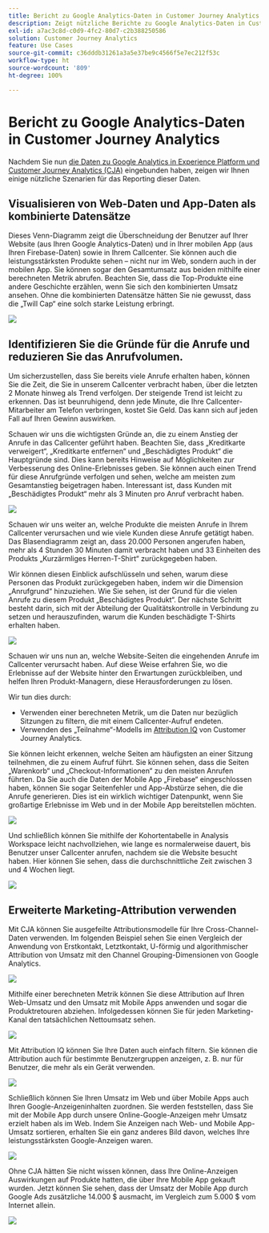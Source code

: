 ```yaml
---
title: Bericht zu Google Analytics-Daten in Customer Journey Analytics
description: Zeigt nützliche Berichte zu Google Analytics-Daten in Customer Journey Analytics an
exl-id: a7ac3c8d-c0d9-4fc2-80d7-c2b388250586
solution: Customer Journey Analytics
feature: Use Cases
source-git-commit: c36dddb31261a3a5e37be9c4566f5e7ec212f53c
workflow-type: ht
source-wordcount: '809'
ht-degree: 100%

---
```


# Bericht zu Google Analytics-Daten in Customer Journey Analytics

Nachdem Sie nun [die Daten zu Google Analytics in Experience Platform und Customer Journey Analytics (CJA)](/help/use-cases/ga-to-cja.md) eingebunden haben, zeigen wir Ihnen einige nützliche Szenarien für das Reporting dieser Daten.

## Visualisieren von Web-Daten und App-Daten als kombinierte Datensätze

Dieses Venn-Diagramm zeigt die Überschneidung der Benutzer auf Ihrer Website (aus Ihren Google Analytics-Daten) und in Ihrer mobilen App (aus Ihren Firebase-Daten) sowie in Ihrem Callcenter. Sie können auch die leistungsstärksten Produkte sehen – nicht nur im Web, sondern auch in der mobilen App. Sie können sogar den Gesamtumsatz aus beiden mithilfe einer berechneten Metrik abrufen. Beachten Sie, dass die Top-Produkte eine andere Geschichte erzählen, wenn Sie sich den kombinierten Umsatz ansehen. Ohne die kombinierten Datensätze hätten Sie nie gewusst, dass die „Twill Cap“ eine solch starke Leistung erbringt.

![](assets/combined-datasets.png)

## Identifizieren Sie die Gründe für die Anrufe und reduzieren Sie das Anrufvolumen.

Um sicherzustellen, dass Sie bereits viele Anrufe erhalten haben, können Sie die Zeit, die Sie in unserem Callcenter verbracht haben, über die letzten 2 Monate hinweg als Trend verfolgen. Der steigende Trend ist leicht zu erkennen. Das ist beunruhigend, denn jede Minute, die Ihre Callcenter-Mitarbeiter am Telefon verbringen, kostet Sie Geld. Das kann sich auf jeden Fall auf Ihren Gewinn auswirken.

Schauen wir uns die wichtigsten Gründe an, die zu einem Anstieg der Anrufe in das Callcenter geführt haben. Beachten Sie, dass „Kreditkarte verweigert“, „Kreditkarte entfernen“ und „Beschädigtes Produkt“ die Hauptgründe sind. Dies kann bereits Hinweise auf Möglichkeiten zur Verbesserung des Online-Erlebnisses geben. Sie können auch einen Trend für diese Anrufgründe verfolgen und sehen, welche am meisten zum Gesamtanstieg beigetragen haben. Interessant ist, dass Kunden mit „Beschädigtes Produkt“ mehr als 3 Minuten pro Anruf verbracht haben.

![](assets/call-volume.png)

Schauen wir uns weiter an, welche Produkte die meisten Anrufe in Ihrem Callcenter verursachen und wie viele Kunden diese Anrufe getätigt haben. Das Blasendiagramm zeigt an, dass 20.000 Personen angerufen haben, mehr als 4 Stunden 30 Minuten damit verbracht haben und 33 Einheiten des Produkts „Kurzärmliges Herren-T-Shirt“ zurückgegeben haben.

Wir können diesen Einblick aufschlüsseln und sehen, warum diese Personen das Produkt zurückgegeben haben, indem wir die Dimension „Anrufgrund“ hinzuziehen. Wie Sie sehen, ist der Grund für die vielen Anrufe zu diesem Produkt „Beschädigtes Produkt“. Der nächste Schritt besteht darin, sich mit der Abteilung der Qualitätskontrolle in Verbindung zu setzen und herauszufinden, warum die Kunden beschädigte T-Shirts erhalten haben.

![](assets/call-reason.png)

Schauen wir uns nun an, welche Website-Seiten die eingehenden Anrufe im Callcenter verursacht haben. Auf diese Weise erfahren Sie, wo die Erlebnisse auf der Website hinter den Erwartungen zurückbleiben, und helfen Ihren Produkt-Managern, diese Herausforderungen zu lösen.

Wir tun dies durch:

* Verwenden einer berechneten Metrik, um die Daten nur bezüglich Sitzungen zu filtern, die mit einem Callcenter-Aufruf endeten.
* Verwenden des „Teilnahme“-Modells im [Attribution IQ](https://experienceleague.adobe.com/docs/analytics-platform/using/cja-workspace/attribution/models.html?lang=de#cja-workspace) von Customer Journey Analytics.

Sie können leicht erkennen, welche Seiten am häufigsten an einer Sitzung teilnehmen, die zu einem Aufruf führt. Sie können sehen, dass die Seiten „Warenkorb“ und „Checkout-Informationen“ zu den meisten Anrufen führten. Da Sie auch die Daten der Mobile App „Firebase“ eingeschlossen haben, können Sie sogar Seitenfehler und App-Abstürze sehen, die die Anrufe generieren. Dies ist ein wirklich wichtiger Datenpunkt, wenn Sie großartige Erlebnisse im Web und in der Mobile App bereitstellen möchten.

![](assets/contributing-pages.png)

Und schließlich können Sie mithilfe der Kohortentabelle in Analysis Workspace leicht nachvollziehen, wie lange es normalerweise dauert, bis Benutzer unser Callcenter anrufen, nachdem sie die Website besucht haben. Hier können Sie sehen, dass die durchschnittliche Zeit zwischen 3 und 4 Wochen liegt.

![](assets/cohort.png)

## Erweiterte Marketing-Attribution verwenden

Mit CJA können Sie ausgefeilte Attributionsmodelle für Ihre Cross-Channel-Daten verwenden. Im folgenden Beispiel sehen Sie einen Vergleich der Anwendung von Erstkontakt, Letztkontakt, U-förmig und algorithmischer Attribution von Umsatz mit den Channel Grouping-Dimensionen von Google Analytics.

![](assets/mktg-attribution.png)

Mithilfe einer berechneten Metrik können Sie diese Attribution auf Ihren Web-Umsatz und den Umsatz mit Mobile Apps anwenden und sogar die Produktretouren abziehen. Infolgedessen können Sie für jeden Marketing-Kanal den tatsächlichen Nettoumsatz sehen.

![](assets/calc-metric.png)

Mit Attribution IQ können Sie Ihre Daten auch einfach filtern. Sie können die Attribution auch für bestimmte Benutzergruppen anzeigen, z. B. nur für Benutzer, die mehr als ein Gerät verwenden.

![](assets/filter.png)

Schließlich können Sie Ihren Umsatz im Web und über Mobile Apps auch Ihren Google-Anzeigeninhalten zuordnen. Sie werden feststellen, dass Sie mit der Mobile App durch unsere Online-Google-Anzeigen mehr Umsatz erzielt haben als im Web. Indem Sie Anzeigen nach Web- und Mobile App-Umsatz sortieren, erhalten Sie ein ganz anderes Bild davon, welches Ihre leistungsstärksten Google-Anzeigen waren.

![](assets/google-ad.png)

Ohne CJA hätten Sie nicht wissen können, dass Ihre Online-Anzeigen Auswirkungen auf Produkte hatten, die über Ihre Mobile App gekauft wurden. Jetzt können Sie sehen, dass der Umsatz der Mobile App durch Google Ads zusätzliche 14.000 $ ausmacht, im Vergleich zum 5.000 $ vom Internet allein.

![](assets/google-ad2.png)
